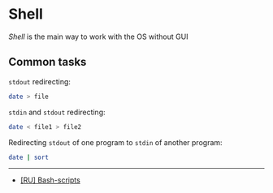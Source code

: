 # Shell

_Shell_ is the main way to work with the OS without GUI

## Common tasks

`stdout` redirecting:

```bash
date > file
```

`stdin` and `stdout` redirecting:

```bash
date < file1 > file2
```

Redirecting `stdout` of one program to `stdin` of another program:

```bash
date | sort
```

---

- [[RU] Bash-scripts](https://habr.com/ru/company/ruvds/blog/325522/)
